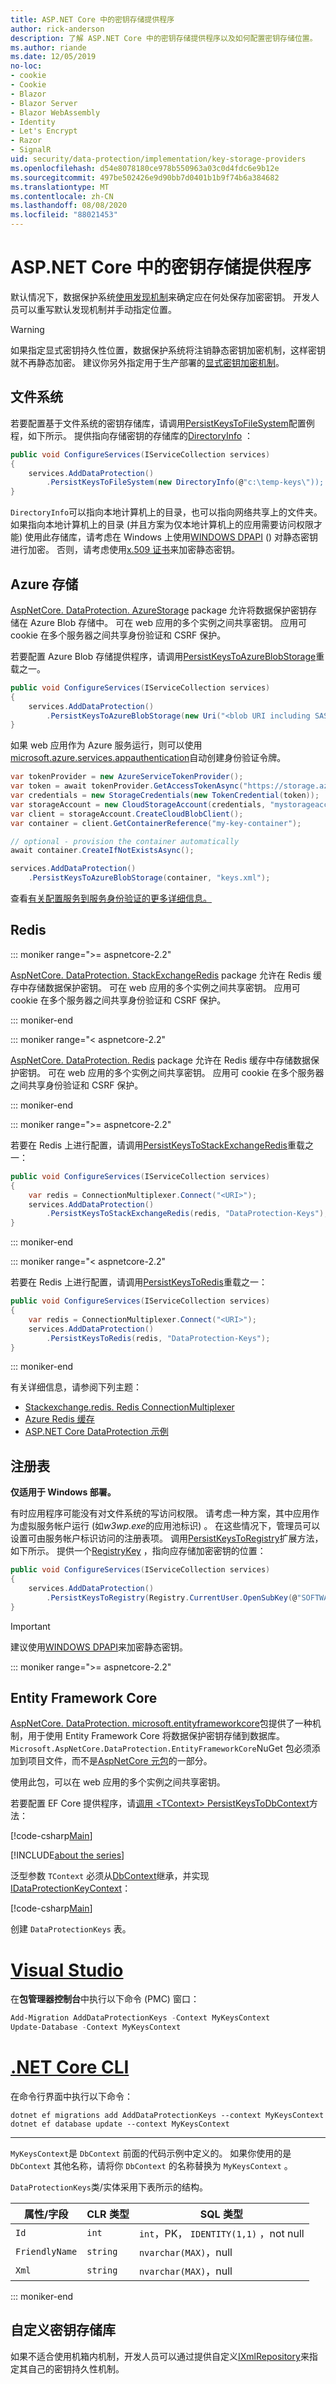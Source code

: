 ```yaml
---
title: ASP.NET Core 中的密钥存储提供程序
author: rick-anderson
description: 了解 ASP.NET Core 中的密钥存储提供程序以及如何配置密钥存储位置。
ms.author: riande
ms.date: 12/05/2019
no-loc:
- cookie
- Cookie
- Blazor
- Blazor Server
- Blazor WebAssembly
- Identity
- Let's Encrypt
- Razor
- SignalR
uid: security/data-protection/implementation/key-storage-providers
ms.openlocfilehash: d54e8078180ce978b550963a03c0d4fdc6e9b12e
ms.sourcegitcommit: 497be502426e9d90bb7d0401b1b9f74b6a384682
ms.translationtype: MT
ms.contentlocale: zh-CN
ms.lasthandoff: 08/08/2020
ms.locfileid: "88021453"
---
```

# <a name="key-storage-providers-in-aspnet-core"></a>ASP.NET Core 中的密钥存储提供程序

默认情况下，数据保护系统[使用发现机制](xref:security/data-protection/configuration/default-settings)来确定应在何处保存加密密钥。 开发人员可以重写默认发现机制并手动指定位置。

> [!WARNING]
> 如果指定显式密钥持久性位置，数据保护系统将注销静态密钥加密机制，这样密钥就不再静态加密。 建议你另外指定用于生产部署的[显式密钥加密机制](xref:security/data-protection/implementation/key-encryption-at-rest)。

## <a name="file-system"></a>文件系统

若要配置基于文件系统的密钥存储库，请调用[PersistKeysToFileSystem](/dotnet/api/microsoft.aspnetcore.dataprotection.dataprotectionbuilderextensions.persistkeystofilesystem)配置例程，如下所示。 提供指向存储密钥的存储库的[DirectoryInfo](/dotnet/api/system.io.directoryinfo) ：

```csharp
public void ConfigureServices(IServiceCollection services)
{
    services.AddDataProtection()
        .PersistKeysToFileSystem(new DirectoryInfo(@"c:\temp-keys\"));
}
```

`DirectoryInfo`可以指向本地计算机上的目录，也可以指向网络共享上的文件夹。 如果指向本地计算机上的目录 (并且方案为仅本地计算机上的应用需要访问权限才能) 使用此存储库，请考虑在 Windows 上使用[WINDOWS DPAPI](xref:security/data-protection/implementation/key-encryption-at-rest) () 对静态密钥进行加密。 否则，请考虑使用[x.509 证书](xref:security/data-protection/implementation/key-encryption-at-rest)来加密静态密钥。

## <a name="azure-storage"></a>Azure 存储

[AspNetCore. DataProtection. AzureStorage](https://www.nuget.org/packages/Microsoft.AspNetCore.DataProtection.AzureStorage/) package 允许将数据保护密钥存储在 Azure Blob 存储中。 可在 web 应用的多个实例之间共享密钥。 应用可 cookie 在多个服务器之间共享身份验证和 CSRF 保护。

若要配置 Azure Blob 存储提供程序，请调用[PersistKeysToAzureBlobStorage](/dotnet/api/microsoft.aspnetcore.dataprotection.azuredataprotectionbuilderextensions.persistkeystoazureblobstorage)重载之一。

```csharp
public void ConfigureServices(IServiceCollection services)
{
    services.AddDataProtection()
        .PersistKeysToAzureBlobStorage(new Uri("<blob URI including SAS token>"));
}
```

如果 web 应用作为 Azure 服务运行，则可以使用[microsoft.azure.services.appauthentication](https://www.nuget.org/packages/Microsoft.Azure.Services.AppAuthentication/)自动创建身份验证令牌。

```csharp
var tokenProvider = new AzureServiceTokenProvider();
var token = await tokenProvider.GetAccessTokenAsync("https://storage.azure.com/");
var credentials = new StorageCredentials(new TokenCredential(token));
var storageAccount = new CloudStorageAccount(credentials, "mystorageaccount", "core.windows.net", useHttps: true);
var client = storageAccount.CreateCloudBlobClient();
var container = client.GetContainerReference("my-key-container");

// optional - provision the container automatically
await container.CreateIfNotExistsAsync();

services.AddDataProtection()
    .PersistKeysToAzureBlobStorage(container, "keys.xml");
```

查看[有关配置服务到服务身份验证的更多详细信息。](/azure/key-vault/service-to-service-authentication)

## <a name="redis"></a>Redis

::: moniker range=">= aspnetcore-2.2"

[AspNetCore. DataProtection. StackExchangeRedis](https://www.nuget.org/packages/Microsoft.AspNetCore.DataProtection.StackExchangeRedis/) package 允许在 Redis 缓存中存储数据保护密钥。 可在 web 应用的多个实例之间共享密钥。 应用可 cookie 在多个服务器之间共享身份验证和 CSRF 保护。

::: moniker-end

::: moniker range="< aspnetcore-2.2"

[AspNetCore. DataProtection. Redis](https://www.nuget.org/packages/Microsoft.AspNetCore.DataProtection.Redis/) package 允许在 Redis 缓存中存储数据保护密钥。 可在 web 应用的多个实例之间共享密钥。 应用可 cookie 在多个服务器之间共享身份验证和 CSRF 保护。

::: moniker-end

::: moniker range=">= aspnetcore-2.2"

若要在 Redis 上进行配置，请调用[PersistKeysToStackExchangeRedis](/dotnet/api/microsoft.aspnetcore.dataprotection.stackexchangeredisdataprotectionbuilderextensions.persistkeystostackexchangeredis)重载之一：

```csharp
public void ConfigureServices(IServiceCollection services)
{
    var redis = ConnectionMultiplexer.Connect("<URI>");
    services.AddDataProtection()
        .PersistKeysToStackExchangeRedis(redis, "DataProtection-Keys");
}
```

::: moniker-end

::: moniker range="< aspnetcore-2.2"

若要在 Redis 上进行配置，请调用[PersistKeysToRedis](/dotnet/api/microsoft.aspnetcore.dataprotection.redisdataprotectionbuilderextensions.persistkeystoredis)重载之一：

```csharp
public void ConfigureServices(IServiceCollection services)
{
    var redis = ConnectionMultiplexer.Connect("<URI>");
    services.AddDataProtection()
        .PersistKeysToRedis(redis, "DataProtection-Keys");
}
```

::: moniker-end

有关详细信息，请参阅下列主题：

* [Stackexchange.redis. Redis ConnectionMultiplexer](https://github.com/StackExchange/StackExchange.Redis/blob/master/docs/Basics.md)
* [Azure Redis 缓存](/azure/redis-cache/cache-dotnet-how-to-use-azure-redis-cache#connect-to-the-cache)
* [ASP.NET Core DataProtection 示例](https://github.com/dotnet/AspNetCore/tree/2.2.0/src/DataProtection/samples)

## <a name="registry"></a>注册表

**仅适用于 Windows 部署。**

有时应用程序可能没有对文件系统的写访问权限。 请考虑一种方案，其中应用作为虚拟服务帐户运行 (如*w3wp.exe*的应用池标识) 。 在这些情况下，管理员可以设置可由服务帐户标识访问的注册表项。 调用[PersistKeysToRegistry](/dotnet/api/microsoft.aspnetcore.dataprotection.dataprotectionbuilderextensions.persistkeystoregistry)扩展方法，如下所示。 提供一个[RegistryKey](/dotnet/api/microsoft.aspnetcore.dataprotection.repositories.registryxmlrepository.registrykey) ，指向应存储加密密钥的位置：

```csharp
public void ConfigureServices(IServiceCollection services)
{
    services.AddDataProtection()
        .PersistKeysToRegistry(Registry.CurrentUser.OpenSubKey(@"SOFTWARE\Sample\keys"));
}
```

> [!IMPORTANT]
> 建议使用[WINDOWS DPAPI](xref:security/data-protection/implementation/key-encryption-at-rest)来加密静态密钥。

::: moniker range=">= aspnetcore-2.2"

## <a name="entity-framework-core"></a>Entity Framework Core

[AspNetCore. DataProtection. microsoft.entityframeworkcore](https://www.nuget.org/packages/Microsoft.AspNetCore.DataProtection.EntityFrameworkCore/)包提供了一种机制，用于使用 Entity Framework Core 将数据保护密钥存储到数据库。 `Microsoft.AspNetCore.DataProtection.EntityFrameworkCore`NuGet 包必须添加到项目文件，而不是[AspNetCore 元包](xref:fundamentals/metapackage-app)的一部分。

使用此包，可以在 web 应用的多个实例之间共享密钥。

若要配置 EF Core 提供程序，请[调用 \<TContext> PersistKeysToDbContext](/dotnet/api/microsoft.aspnetcore.dataprotection.entityframeworkcoredataprotectionextensions.persistkeystodbcontext)方法：

[!code-csharp[Main](key-storage-providers/sample/Startup.cs?name=snippet&highlight=13-20)]

[!INCLUDE[about the series](~/includes/code-comments-loc.md)]

泛型参数 `TContext` 必须从[DbContext](/dotnet/api/microsoft.entityframeworkcore.dbcontext)继承，并实现[IDataProtectionKeyContext](/dotnet/api/microsoft.aspnetcore.dataprotection.entityframeworkcore.idataprotectionkeycontext)：

[!code-csharp[Main](key-storage-providers/sample/MyKeysContext.cs)]

创建 `DataProtectionKeys` 表。

# <a name="visual-studio"></a>[Visual Studio](#tab/visual-studio)

在**包管理器控制台**中执行以下命令 (PMC) 窗口：

```powershell
Add-Migration AddDataProtectionKeys -Context MyKeysContext
Update-Database -Context MyKeysContext
```

# <a name="net-core-cli"></a>[.NET Core CLI](#tab/netcore-cli)

在命令行界面中执行以下命令：

```dotnetcli
dotnet ef migrations add AddDataProtectionKeys --context MyKeysContext
dotnet ef database update --context MyKeysContext
```

---

`MyKeysContext`是 `DbContext` 前面的代码示例中定义的。 如果你使用的是 `DbContext` 其他名称，请将你 `DbContext` 的名称替换为 `MyKeysContext` 。

`DataProtectionKeys`类/实体采用下表所示的结构。

| 属性/字段 | CLR 类型 | SQL 类型              |
| -------------- | -------- | --------------------- |
| `Id`           | `int`    | `int`，PK， `IDENTITY(1,1)` ，not null   |
| `FriendlyName` | `string` | `nvarchar(MAX)`，null |
| `Xml`          | `string` | `nvarchar(MAX)`，null |

::: moniker-end

## <a name="custom-key-repository"></a>自定义密钥存储库

如果不适合使用机箱内机制，开发人员可以通过提供自定义[IXmlRepository](/dotnet/api/microsoft.aspnetcore.dataprotection.repositories.ixmlrepository)来指定其自己的密钥持久性机制。
